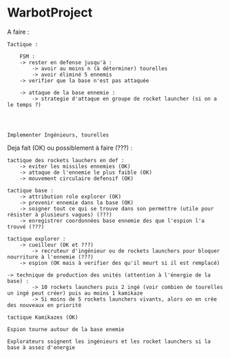 WarbotProject
=============

A faire : 

	Tactique : 

		FSM :
		-> rester en defense jusqu'à :
			-> avoir au moins n (à déterminer) tourelles
			-> avoir éliminé 5 ennemis
		-> verifier que la base n'est pas attaquée

		-> attaque de la base ennemie : 
			-> strategie d'attaque en groupe de rocket launcher (si on a le temps ?)


	
	
	Implementer Ingénieurs, tourelles 

Deja fait (OK) ou possiblement à faire (???) :
	
	tactique des rockets lauchers en def : 
		-> eviter les missiles ennemies (OK)
		-> attaque de l'ennemie le plus faible (OK)
		-> mouvement circulaire defensif (OK)
	
	tactique base :
		-> attribution role explorer (OK)
		-> prevenir ennemie dans la base (OK)
		-> soigner tout ce qui se trouve dans son permettre (utile pour résister à plusieurs vagues) (???)
		-> enregistrer coordonnées base ennemie des que l'espion l'a trouvé (???)
	
	tactique explorer :
		-> cueilleur (OK et ???)
			-> recruteur d'ingénieur ou de rockets launchers pour bloquer nourriture à l'ennemie (???)
		-> espion (OK mais à verifier des qu'il meurt si il est remplacé)

	-> technique de production des unités (attention à l'énergie de la base) :
			-> 10 rockets launchers puis 2 ingé (voir combien de tourelles un ingé peut créer) puis au moins 1 kamikaze
			-> Si moins de 5 rockets launchers vivants, alors on en crée des nouveaux en priorité
	
	tactique Kamikazes (OK)
	
	Espion tourne autour de la base enemie
	
	Explorateurs soignent les ingénieurs et les rocket launchers si la base à assez d'energie	
